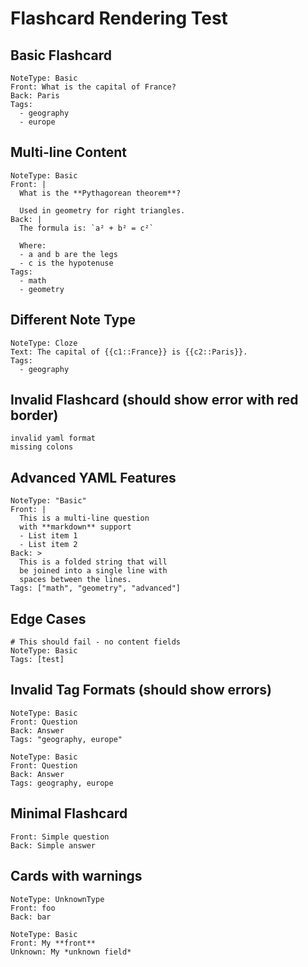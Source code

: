 # Flashcard Rendering Test

## Basic Flashcard

```flashcard
NoteType: Basic
Front: What is the capital of France?
Back: Paris
Tags:
  - geography
  - europe
```

## Multi-line Content

```flashcard
NoteType: Basic
Front: |
  What is the **Pythagorean theorem**?
  
  Used in geometry for right triangles.
Back: |
  The formula is: `a² + b² = c²`
  
  Where:
  - a and b are the legs
  - c is the hypotenuse
Tags:
  - math
  - geometry
```

## Different Note Type

```flashcard
NoteType: Cloze
Text: The capital of {{c1::France}} is {{c2::Paris}}.
Tags:
  - geography
```

## Invalid Flashcard (should show error with red border)

```flashcard
invalid yaml format
missing colons
```

## Advanced YAML Features

```flashcard
NoteType: "Basic"
Front: |
  This is a multi-line question
  with **markdown** support
  - List item 1
  - List item 2
Back: >
  This is a folded string that will
  be joined into a single line with
  spaces between the lines.
Tags: ["math", "geometry", "advanced"]
```

## Edge Cases

```flashcard
# This should fail - no content fields
NoteType: Basic
Tags: [test]
```

## Invalid Tag Formats (should show errors)

```flashcard
NoteType: Basic
Front: Question
Back: Answer
Tags: "geography, europe"
```

```flashcard
NoteType: Basic
Front: Question
Back: Answer
Tags: geography, europe
```

## Minimal Flashcard

```flashcard
Front: Simple question
Back: Simple answer
```

## Cards with warnings

```flashcard
NoteType: UnknownType
Front: foo
Back: bar
```

```flashcard
NoteType: Basic
Front: My **front**
Unknown: My *unknown field*
```
